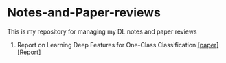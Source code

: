 # Notes-and-Paper-reviews

This is my repository for managing my DL notes and paper reviews

1. Report on Learning Deep Features for One-Class Classification [[paper]](https://arxiv.org/pdf/1801.05365.pdf) [[Report]](https://github.com/nappaillav/Notes-and-Paper-reviews/blob/master/one_class_deep_features.pdf)
